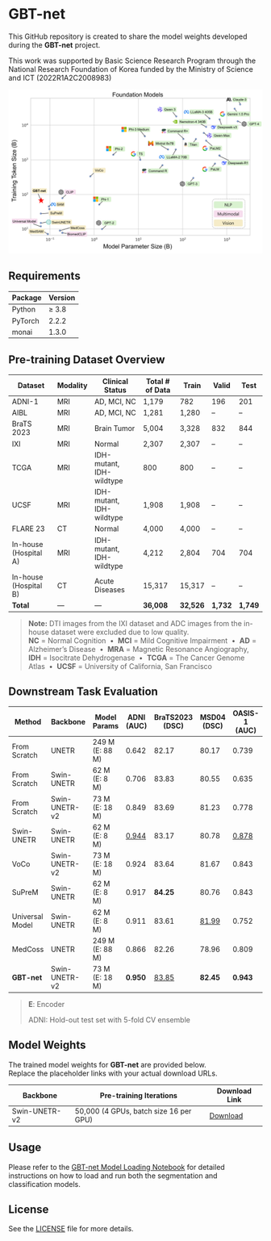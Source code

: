 # GBT-net
This GitHub repository is created to share the model weights developed during the **GBT-net** project.


This work was supported by Basic Science Research Program through the National Research Foundation of Korea funded by the Ministry of Science and ICT (2022R1A2C2008983)

![GBT-net Architecture](assets/foundation_models.png)  


## Requirements
| Package        | Version |
|----------------|---------|
| Python         | ≥ 3.8   |
| PyTorch        |  2.2.2  |
| monai          |  1.3.0  |

## Pre-training Dataset Overview

| Dataset                          | Modality               | Clinical Status             | Total # of Data                      | Train         | Valid         | Test          |
|----------------------------------|------------------------|-----------------------------|--------------------------------------|---------------|---------------|---------------|
| ADNI-1                           | MRI                    | AD, MCI, NC                 | 1,179                                | 782           | 196           | 201           |
| AIBL                             | MRI                    | AD, MCI, NC                 | 1,281                                | 1,280         | –             | –             |
| BraTS 2023                       | MRI                    | Brain Tumor                 | 5,004                                | 3,328         | 832           | 844           |
| IXI                              | MRI                    | Normal                      | 2,307                                | 2,307         | –             | –             |
| TCGA                             | MRI                    | IDH-mutant, IDH-wildtype    | 800                                  | 800           | –             | –             |
| UCSF                             | MRI                    | IDH-mutant, IDH-wildtype    | 1,908                                | 1,908         | –             | –             |
| FLARE 23                         | CT                     | Normal                      | 4,000                                | 4,000         | –             | –             |
| In-house (Hospital A)            | MRI                    | IDH-mutant, IDH-wildtype    | 4,212                                | 2,804         | 704           | 704           |
| In-house (Hospital B)            | CT                     | Acute Diseases              | 15,317                               | 15,317        | –             | –             |
| **Total**                        | —                      | —                           | **36,008**                           | **32,526**    | **1,732**     | **1,749**     |

> **Note:** DTI images from the IXI dataset and ADC images from the in-house dataset were excluded due to low quality.  
> **NC** = Normal Cognition &nbsp;•&nbsp; **MCI** = Mild Cognitive Impairment &nbsp;•&nbsp; **AD** = Alzheimer’s Disease &nbsp;•&nbsp; **MRA** = Magnetic Resonance Angiography, **IDH** = Isocitrate Dehydrogenase &nbsp;•&nbsp; **TCGA** = The Cancer Genome Atlas &nbsp;•&nbsp; **UCSF** = University of California, San Francisco  

## Downstream Task Evaluation

| Method            | Backbone         |  Model Params      | ADNI (AUC)            | BraTS2023 (DSC)              | MSD04 (DSC)                  | OASIS-1 (AUC)        |
|-------------------|------------------|--------------------|-----------------------|------------------------------|------------------------------|----------------------|
|  From Scratch     | UNETR            |  249 M (E: 88 M)   | 0.642                 | 82.17                        | 80.17                        | 0.739                |
|  From Scratch     | Swin-UNETR       |  62 M (E: 8 M)     | 0.706                 | 83.83                        | 80.55                        | 0.635                |
|  From Scratch     | Swin-UNETR-v2    |  73 M (E: 18 M)    | 0.849                 | 83.69                        | 81.23                        | 0.778                |
| Swin-UNETR        | Swin-UNETR       |  62 M (E: 8 M)     | <ins>0.944</ins>      | 83.17                        | 80.78                        | <ins>0.878</ins>     |
| VoCo              | Swin-UNETR-v2    |  73 M (E: 18 M)    | 0.924                 | 83.64                        | 81.67                        | 0.843                |
| SuPreM            | Swin-UNETR       |  62 M (E: 8 M)     | 0.917                 | **84.25**                    | 80.76                        | 0.843                |
| Universal Model   | Swin-UNETR       |  62 M (E: 8 M)     | 0.911                 | 83.61                        | <ins>81.99</ins>             | 0.752                |
| MedCoss           | UNETR            |  249 M (E: 88 M)   | 0.866                 | 82.26                        | 78.96                        | 0.809                |
| **GBT-net**       | Swin-UNETR-v2    |  73 M (E: 18 M)    | **0.950**             | <ins>83.85</ins>             | **82.45**                    | **0.943**            |

> **E**: Encoder
> 
> ADNI: Hold-out test set with 5-fold CV ensemble

## Model Weights
The trained model weights for **GBT-net** are provided below.  
Replace the placeholder links with your actual download URLs.

| Backbone       | Pre-training Iterations                     | Download Link |
|----------------|---------------------------------------------|---------------|
| Swin-UNETR-v2  | 50,000 (4 GPUs, batch size 16 per GPU)      | [Download](https://drive.google.com/file/d/1sU9eM6FSyFnovnOddtDjmoqEdQM5GgKo/view?usp=sharing) |



## Usage
Please refer to the [GBT-net Model Loading Notebook](load_model_weight.ipynb) for detailed instructions on how to load and run both the segmentation and classification models.


## License 
See the [LICENSE](LICENSE) file for more details.
